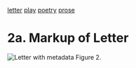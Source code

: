 [letter](03_letter.md)  [play](03_play.md) [poetry](03_poetry.md)  [prose](03_prose.md)

# 2a. Markup of Letter



![Letter with metadata](https://rawgit.com/Det-Kongelige-Bibliotek/on_the_indexing_of_text/master/letter.svg) Figure 2. 

